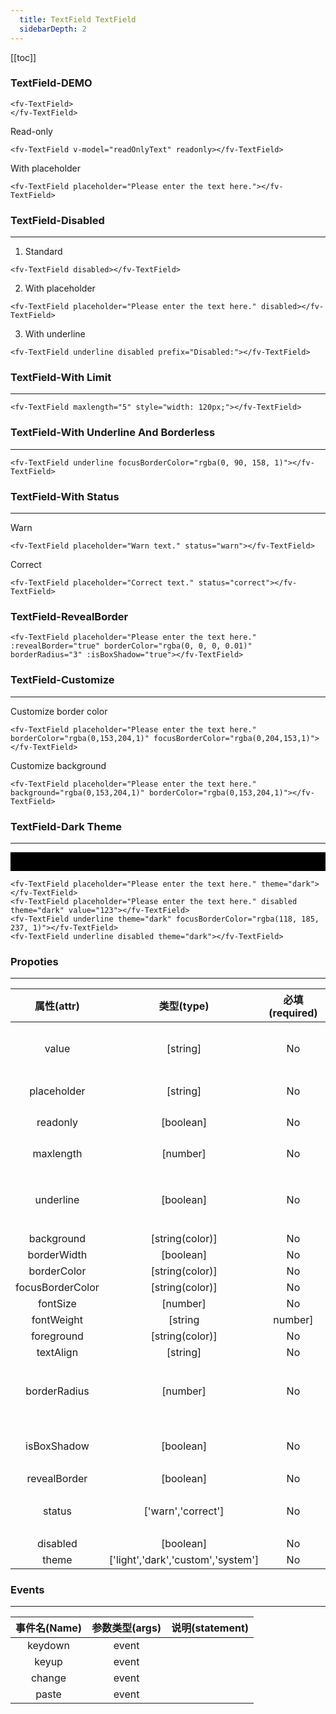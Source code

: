 ```yaml
---
  title: TextField TextField
  sidebarDepth: 2
---
```

  
[[toc]]

### TextField-DEMO 

<script>
export default {
    data () {
        return {
            readOnlyText: "I am read-only."
        }
    }
}
</script>



<ClientOnly>
<fv-TextField>
</fv-TextField>
</ClientOnly>

```vue
<fv-TextField>
</fv-TextField>
```

Read-only


<ClientOnly>
<fv-TextField v-model="readOnlyText" readonly></fv-TextField>
</ClientOnly>

```vue
<fv-TextField v-model="readOnlyText" readonly></fv-TextField>
```

With placeholder


<ClientOnly>
<fv-TextField placeholder="Please enter the text here."></fv-TextField>
</ClientOnly>

```vue
<fv-TextField placeholder="Please enter the text here."></fv-TextField>
```

### TextField-Disabled
---
1. Standard


<ClientOnly>
<fv-TextField disabled></fv-TextField>
</ClientOnly>

```vue
<fv-TextField disabled></fv-TextField>
```

2. With placeholder


<ClientOnly>
<fv-TextField placeholder="Please enter the text here." disabled></fv-TextField>
</ClientOnly>

```vue
<fv-TextField placeholder="Please enter the text here." disabled></fv-TextField>
```

3. With underline


<ClientOnly>
<fv-TextField underline disabled prefix="Disabled:"></fv-TextField>
</ClientOnly>

```vue
<fv-TextField underline disabled prefix="Disabled:"></fv-TextField>
```

### TextField-With Limit
---

<ClientOnly>
<fv-TextField maxlength="5" style="width: 120px;"></fv-TextField>
</ClientOnly>

```vue
<fv-TextField maxlength="5" style="width: 120px;"></fv-TextField>
```

### TextField-With Underline And Borderless
---

<ClientOnly>
<fv-TextField underline focusBorderColor="rgba(0, 90, 158, 1)"></fv-TextField>
</ClientOnly>

```vue
<fv-TextField underline focusBorderColor="rgba(0, 90, 158, 1)"></fv-TextField>
```

### TextField-With Status
---
Warn


<ClientOnly>
<fv-TextField placeholder="Warn text." status="warn"></fv-TextField>
</ClientOnly>

```vue
<fv-TextField placeholder="Warn text." status="warn"></fv-TextField>
```

Correct


<ClientOnly>
<fv-TextField placeholder="Correct text." status="correct"></fv-TextField>
</ClientOnly>

```vue
<fv-TextField placeholder="Correct text." status="correct"></fv-TextField>
```

### TextField-RevealBorder


<ClientOnly>
<fv-TextField placeholder="Please enter the text here." :revealBorder="true" borderColor="rgba(0, 0, 0, 0.01)" borderRadius="3" :isBoxShadow="true"></fv-TextField>
</ClientOnly>

```vue
<fv-TextField placeholder="Please enter the text here." :revealBorder="true" borderColor="rgba(0, 0, 0, 0.01)" borderRadius="3" :isBoxShadow="true"></fv-TextField>
```

### TextField-Customize
---
Customize border color


<ClientOnly>
<fv-TextField placeholder="Please enter the text here." borderColor="rgba(0,153,204,1)" focusBorderColor="rgba(0,204,153,1)"></fv-TextField>
</ClientOnly>

```vue
<fv-TextField placeholder="Please enter the text here." borderColor="rgba(0,153,204,1)" focusBorderColor="rgba(0,204,153,1)"></fv-TextField>
```

Customize background


<ClientOnly>
<fv-TextField placeholder="Please enter the text here." background="rgba(0,153,204,1)" borderColor="rgba(0,153,204,1)"></fv-TextField>
</ClientOnly>

```vue
<fv-TextField placeholder="Please enter the text here." background="rgba(0,153,204,1)" borderColor="rgba(0,153,204,1)"></fv-TextField>
```

### TextField-Dark Theme
---
<div style="padding: 15px; background: black;">
<ClientOnly>
    <fv-TextField placeholder="Please enter the text here." theme="dark"></fv-TextField>
    <fv-TextField placeholder="Please enter the text here." disabled theme="dark" value="123"></fv-TextField>
    <fv-TextField underline theme="dark" focusBorderColor="rgba(118, 185, 237, 1)"></fv-TextField>
    <fv-TextField underline disabled theme="dark"></fv-TextField>
</ClientOnly>
</div>

```vue
<fv-TextField placeholder="Please enter the text here." theme="dark"></fv-TextField>
<fv-TextField placeholder="Please enter the text here." disabled theme="dark" value="123"></fv-TextField>
<fv-TextField underline theme="dark" focusBorderColor="rgba(118, 185, 237, 1)"></fv-TextField>
<fv-TextField underline disabled theme="dark"></fv-TextField>
```



### Propoties
---
|        属性(attr)        |             类型(type)             | 必填(required) | 默认值(default) |               说明(statement)               |
|:------------------------:|:----------------------------------:|:--------------:|:---------------:|:-------------------------------------------:|
|          value           |              [string]              |       No       |                 |      Using v-model binding input value      |
|       placeholder        |              [string]              |       No       |       N/A       |               等同HTML[input]               |
|         readonly         |             [boolean]              |       No       |      false      |               等同HTML[input]               |
|        maxlength         |              [number]              |       No       |       N/A       |               等同HTML[input]               |
|        underline         |             [boolean]              |       No       |      false      |      是否开启Underline风格的TextField       |
|        background        |          [string(color)]           |       No       |       N/A       |                                             |
|       borderWidth        |             [boolean]              |       No       |       N/A       |                                             |
|       borderColor        |          [string(color)]           |       No       |       N/A       |                                             |
|     focusBorderColor     |          [string(color)]           |       No       |       N/A       |                                             |
|         fontSize         |              [number]              |       No       |      13.3       |                                             |
|        fontWeight        |              [string               |    number]     |       No        |                   normal                    |
|        foreground        |          [string(color)]           |       No       |       N/A       |                                             |
|        textAlign         |              [string]              |       No       |      left       |                                             |
|       borderRadius       |              [number]              |       No       |        3        | TextField圆角大小, 启用revealBorder时将失效 |
|       isBoxShadow        |             [boolean]              |       No       |      false      |             开启`TextField`阴影             |
|       revealBorder       |             [boolean]              |       No       |      false      |                                             |
|          status          |         ['warn','correct']         |       No       |       N/A       |     状态边框预设, 默认有警告和正确两种      |
|         disabled         |             [boolean]              |       No       |      false      |                                             |
|          theme           | ['light','dark','custom','system'] |       No       |     system      |                                             |

### Events
---
| 事件名(Name) | 参数类型(args) | 说明(statement) |
|:------------:|:--------------:|:---------------:|
|   keydown    |     event      |                 |
|    keyup     |     event      |                 |
|    change    |     event      |                 |
|    paste     |     event      |                 |
